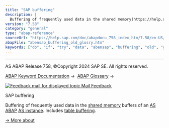 ```yaml
---
title: "SAP buffering"
description: |
  Buffering of frequently used data in the shared memory(https://help.sap.com/doc/abapdocu_758_index_htm/7.58/en-US/abenshared_memory_glosry.htm 'Glossary Entry') buffers of an AS ABAP(https://help.sap.com/doc/abapdocu_758_index_htm/7.58/en-US/abenas_abap_glosry.htm 'Glossary Entry') AS instance
version: "7.58"
category: "general"
type: "abap-reference"
sourceUrl: "https://help.sap.com/doc/abapdocu_758_index_htm/7.58/en-US/abensap_buffering_old_glosry.htm"
abapFile: "abensap_buffering_old_glosry.htm"
keywords: ["do", "if", "try", "data", "abensap", "buffering", "old", "glosry"]
---
```


* * *

AS ABAP Release 758, ©Copyright 2024 SAP SE. All rights reserved.

[ABAP Keyword Documentation](https://help.sap.com/doc/abapdocu_758_index_htm/7.58/en-US/abenabap.htm) →  [ABAP Glossary](https://help.sap.com/doc/abapdocu_758_index_htm/7.58/en-US/abenabap_glossary.htm) → 

 [![](Mail.gif?object=Mail.gif "Feedback mail for displayed topic") Mail Feedback](mailto:f1_help@sap.com?subject=Feedback%20on%20ABAP%20Documentation&body=Document:%20SAP%20buffering%2C%20ABENSAP_BUFFERING_OLD_GLOSRY%2C%20758%0D%0A%0D%0AError:%0D%0A%0D%0A%0D%0A%0D%0ASuggestion%20for%20improvement:)

SAP buffering

Buffering of frequently used data in the [shared memory](https://help.sap.com/doc/abapdocu_758_index_htm/7.58/en-US/abenshared_memory_glosry.htm "Glossary Entry") buffers of an [AS ABAP](https://help.sap.com/doc/abapdocu_758_index_htm/7.58/en-US/abenas_abap_glosry.htm "Glossary Entry") [AS instance](https://help.sap.com/doc/abapdocu_758_index_htm/7.58/en-US/abenas_instance_glosry.htm "Glossary Entry"). Includes [table buffering](https://help.sap.com/doc/abapdocu_758_index_htm/7.58/en-US/abentable_buffering_glosry.htm "Glossary Entry").

[→ More about](https://help.sap.com/docs/ABAP_PLATFORM_NEW/3364beced9d145a5ad185c89a1e04658/c43a6dbb505211d189550000e829fbbd)